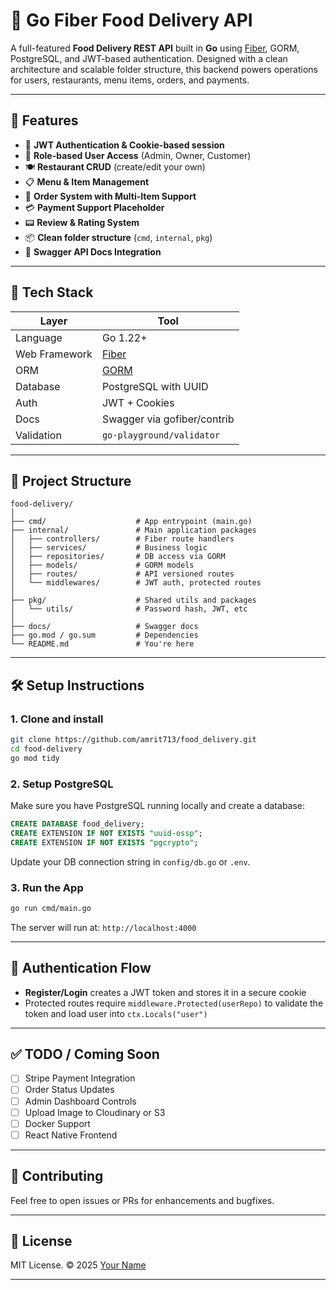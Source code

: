 # 🍔 Go Fiber Food Delivery API

A full-featured **Food Delivery REST API** built in **Go** using [Fiber](https://github.com/gofiber/fiber), GORM, PostgreSQL, and JWT-based authentication. Designed with a clean architecture and scalable folder structure, this backend powers operations for users, restaurants, menu items, orders, and payments.

---

## 🚀 Features

* 🔐 **JWT Authentication & Cookie-based session**
* 👥 **Role-based User Access** (Admin, Owner, Customer)
* 🍽️ **Restaurant CRUD** (create/edit your own)
* 📋 **Menu & Item Management**
* 🛒 **Order System with Multi-Item Support**
* 💳 **Payment Support Placeholder**
* 📟 **Review & Rating System**
* 📦 **Clean folder structure** (`cmd`, `internal`, `pkg`)
* 📘 **Swagger API Docs Integration**

---

## 🧱 Tech Stack

| Layer         | Tool                        |
| ------------- | --------------------------- |
| Language      | Go 1.22+                    |
| Web Framework | [Fiber](https://gofiber.io) |
| ORM           | [GORM](https://gorm.io/)    |
| Database      | PostgreSQL with UUID        |
| Auth          | JWT + Cookies               |
| Docs          | Swagger via gofiber/contrib |
| Validation    | `go-playground/validator`   |

---

## 📁 Project Structure

```
food-delivery/
│
├── cmd/                    # App entrypoint (main.go)
├── internal/               # Main application packages
│   ├── controllers/        # Fiber route handlers
│   ├── services/           # Business logic
│   ├── repositories/       # DB access via GORM
│   ├── models/             # GORM models
│   ├── routes/             # API versioned routes
│   └── middlewares/        # JWT auth, protected routes
│
├── pkg/                    # Shared utils and packages
│   └── utils/              # Password hash, JWT, etc
│
├── docs/                   # Swagger docs
├── go.mod / go.sum         # Dependencies
└── README.md               # You're here
```

---

## 🛠️ Setup Instructions

### 1. Clone and install

```bash
git clone https://github.com/amrit713/food_delivery.git
cd food-delivery
go mod tidy
```

### 2. Setup PostgreSQL

Make sure you have PostgreSQL running locally and create a database:

```sql
CREATE DATABASE food_delivery;
CREATE EXTENSION IF NOT EXISTS "uuid-ossp";
CREATE EXTENSION IF NOT EXISTS "pgcrypto";
```

Update your DB connection string in `config/db.go` or `.env`.

### 3. Run the App

```bash
go run cmd/main.go
```

The server will run at: `http://localhost:4000`

---



## 🔐 Authentication Flow

* **Register/Login** creates a JWT token and stores it in a secure cookie
* Protected routes require `middleware.Protected(userRepo)` to validate the token and load user into `ctx.Locals("user")`

---

## ✅ TODO / Coming Soon

* [ ] Stripe Payment Integration
* [ ] Order Status Updates
* [ ] Admin Dashboard Controls
* [ ] Upload Image to Cloudinary or S3
* [ ] Docker Support
* [ ] React Native Frontend

---

## 🤝 Contributing

Feel free to open issues or PRs for enhancements and bugfixes.

---

## 📄 License

MIT License. © 2025 [Your Name](https://github.com/YOUR_USERNAME)

---
